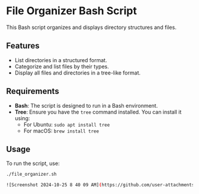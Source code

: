 # File Organizer Bash Script

This Bash script organizes and displays directory structures and files.

## Features
- List directories in a structured format.
- Categorize and list files by their types.
- Display all files and directories in a tree-like format.

## Requirements
- **Bash**: The script is designed to run in a Bash environment.
- **Tree**: Ensure you have the `tree` command installed. You can install it using:
  - For Ubuntu: `sudo apt install tree`
  - For macOS: `brew install tree`

## Usage
To run the script, use:
```bash
./file_organizer.sh

![Screenshot 2024-10-25 8 40 09 AM](https://github.com/user-attachments/assets/45d45bcf-4518-4488-aa4b-6650d0e80759)

